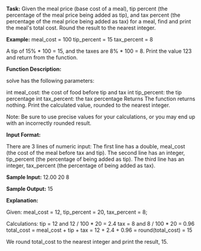**Task:**
Given the meal price (base cost of a meal), tip percent (the percentage of the meal price being added as tip), and tax percent (the percentage of the meal price being added as tax) for a meal, find and print the meal's total cost. Round the result to the nearest integer.

**Example:**
meal_cost = 100
tip_percent = 15
tax_percent = 8

A tip of 15% * 100 = 15, and the taxes are 8% * 100 = 8. Print the value 123 and return from the function.

**Function Description:**

solve has the following parameters:

int meal_cost: the cost of food before tip and tax
int tip_percent: the tip percentage
int tax_percent: the tax percentage
Returns The function returns nothing. Print the calculated value, rounded to the nearest integer.

Note: Be sure to use precise values for your calculations, or you may end up with an incorrectly rounded result.

**Input Format:**

There are 3 lines of numeric input:
The first line has a double, meal_cost (the cost of the meal before tax and tip).
The second line has an integer, tip_percent (the percentage of  being added as tip).
The third line has an integer, tax_percent (the percentage of  being added as tax).

**Sample Input:**
12.00
20
8

**Sample Output:**
15

**Explanation:**

Given:
meal_cost = 12, tip_percent = 20, tax_percent = 8;

Calculations:
tip = 12 and 12 / 100 * 20 = 2.4
tax = 8 and 8 / 100 * 20 = 0.96
total_cost = meal_cost + tip + tax = 12 + 2.4 + 0.96 = round(total_cost) = 15

We round total_cost to the nearest integer and print the result, 15.